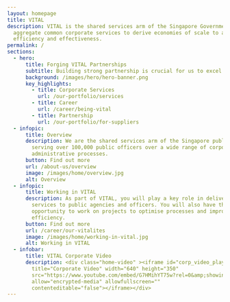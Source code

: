 ```yaml
---
layout: homepage
title: VITAL
description: VITAL is the shared services arm of the Singapore Government. We
  aggregate common corporate services to derive economies of scale to achieve
  efficiency and effectiveness. 
permalink: /
sections:
  - hero:
      title: Forging VITAL Partnerships
      subtitle: Building strong partnership is crucial for us to excel in our work.
      background: /images/hero/hero-banner.png
      key_highlights:
        - title: Corporate Services
          url: /our-portfolio/services
        - title: Career
          url: /career/being-vital
        - title: Partnership
          url: /our-portfolio/for-suppliers
  - infopic:
      title: Overview
      description: We are the shared services arm of the Singapore public service
        serving over 100,000 public officers over a wide range of corporate and
        administrative processes.
      button: Find out more
      url: /about-us/overview
      image: /images/home/overview.jpg
      alt: Overview
  - infopic:
      title: Working in VITAL
      description: As part of VITAL, you will play a key role in delivering corporate
        services to public agencies and officers. You will also have the
        opportunity to work on projects to optimise processes and improve
        efficiency.
      button: Find out more
      url: /career/our-vitalites
      image: /images/home/working-in-vital.jpg
      alt: Working in VITAL
  - infobar:
      title: VITAL Corporate Video
      description: <div class="home-video" ><iframe id="corp_video_player"
        title="Corporate Video" width="640" height="350"
        src="https://www.youtube.com/embed/G7HMihYT75w?rel=0&amp;showinfo=0"
        allow="encrypted-media" allowfullscreen=""
        contenteditable="false"></iframe></div>
---
```


